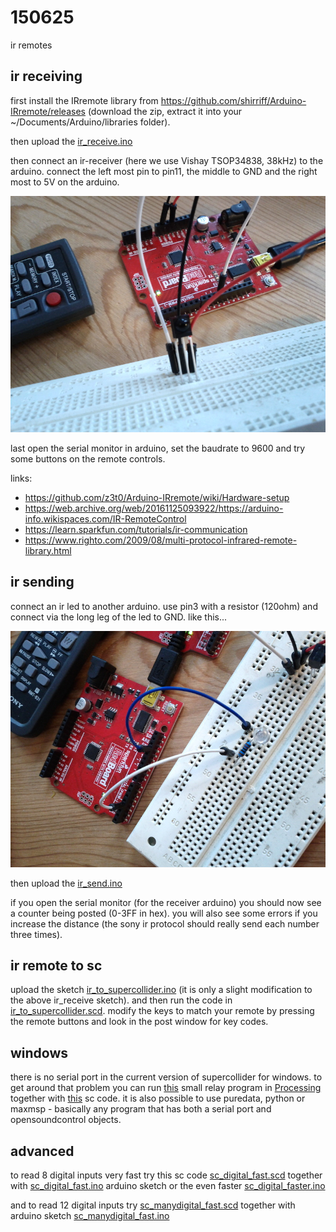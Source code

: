 150625
======

ir remotes

ir receiving
--
first install the IRremote library from <https://github.com/shirriff/Arduino-IRremote/releases> (download the zip, extract it into your ~/Documents/Arduino/libraries folder).

then upload the [ir_receive.ino](https://github.com/redFrik/udk13-Remote_control/blob/master/udk150625/ir_receive/ir_receive.ino)

then connect an ir-receiver (here we use Vishay TSOP34838, 38kHz) to the arduino. connect the left most pin to pin11, the middle to GND and the right most to 5V on the arduino.

![ir_receive](ir_receive.jpg?raw=true "ir_receive")

last open the serial monitor in arduino, set the baudrate to 9600 and try some buttons on the remote controls.

links:

* <https://github.com/z3t0/Arduino-IRremote/wiki/Hardware-setup>
* <https://web.archive.org/web/20161125093922/https://arduino-info.wikispaces.com/IR-RemoteControl>
* <https://learn.sparkfun.com/tutorials/ir-communication>
* <https://www.righto.com/2009/08/multi-protocol-infrared-remote-library.html>

ir sending
--
connect an ir led to another arduino. use pin3 with a resistor (120ohm) and connect via the long leg of the led to GND. like this...

![ir_send](ir_send.jpg?raw=true "ir_send")

then upload the [ir_send.ino](https://github.com/redFrik/udk13-Remote_control/blob/master/udk150625/ir_send/ir_send.ino)

if you open the serial monitor (for the receiver arduino) you should now see a counter being posted (0-3FF in hex). you will also see some errors if you increase the distance (the sony ir protocol should really send each number three times).

ir remote to sc
--
upload the sketch [ir_to_supercollider.ino](https://github.com/redFrik/udk13-Remote_control/blob/master/udk150625/ir_to_supercollider/ir_to_supercollider.ino) (it is only a slight modification to the above ir_receive sketch).
and then run the code in [ir_to_supercollider.scd](https://github.com/redFrik/udk13-Remote_control/blob/master/udk150625/ir_to_supercollider.scd). modify the keys to match your remote by pressing the remote buttons and look in the post window for key codes.

windows
--
there is no serial port in the current version of supercollider for windows. to get around that problem you can run [this](https://github.com/redFrik/udk13-Remote_control/tree/master/udk150625/windows/ir_receive_via_processing/ir_receive_via_processing.pde) small relay program in [Processing](http://processing.org) together with [this](https://github.com/redFrik/udk13-Remote_control/tree/master/udk150625/windows/ir_to_supercollider_win.scd) sc code. it is also possible to use puredata, python or maxmsp - basically any program that has both a serial port and opensoundcontrol objects.

advanced
--
to read 8 digital inputs very fast try this sc code [sc_digital_fast.scd](https://github.com/redFrik/udk13-Remote_control/tree/master/udk150625/advanced/sc_digital_fast.scd) together with [sc_digital_fast.ino](https://github.com/redFrik/udk13-Remote_control/tree/master/udk150625/advanced/sc_digital_fast/sc_digital_fast.ino) arduino sketch or the even faster [sc_digital_faster.ino](https://github.com/redFrik/udk13-Remote_control/tree/master/udk150625/advanced/sc_digital_faster/sc_digital_faster.ino)

and to read 12 digital inputs try [sc_manydigital_fast.scd](https://github.com/redFrik/udk13-Remote_control/tree/master/udk150625/advanced/sc_manydigital_fast.scd) together with arduino sketch [sc_manydigital_fast.ino](https://github.com/redFrik/udk13-Remote_control/tree/master/udk150625/advanced/sc_manydigital_fast/sc_manydigital_fast.ino)
